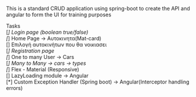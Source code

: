 This is a standard CRUD application using spring-boot to create the API and angular to form the UI
for training purposes

Tasks  
[*] Login page (boolean true/false)  
[*] Home Page -> Αυτοκινητα(Mat-card)  
[] Επιλογή αυτοκινήτων που θα νοικιασει  
[*] Registration page  
[*] One to many User -> Cars  
[*] Many to Many -> cars -> types  
[*] Flex - Material (Responsive)  
[] LazyLoading module -> Angular  
[*] Custom Exception Handler (Spring boot) -> Angular(Interceptor handling errors)  
